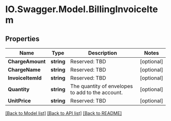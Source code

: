# IO.Swagger.Model.BillingInvoiceItem
## Properties

Name | Type | Description | Notes
------------ | ------------- | ------------- | -------------
**ChargeAmount** | **string** | Reserved: TBD | [optional] 
**ChargeName** | **string** | Reserved: TBD | [optional] 
**InvoiceItemId** | **string** | Reserved: TBD | [optional] 
**Quantity** | **string** | The quantity of envelopes to add to the account. | [optional] 
**UnitPrice** | **string** | Reserved: TBD | [optional] 

[[Back to Model list]](../README.md#documentation-for-models) [[Back to API list]](../README.md#documentation-for-api-endpoints) [[Back to README]](../README.md)

